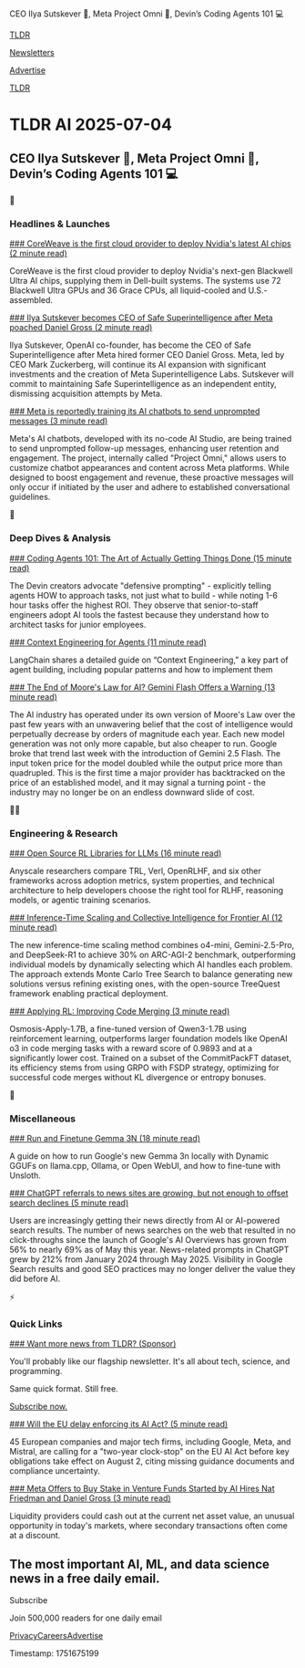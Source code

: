 CEO Ilya Sutskever 🚀, Meta Project Omni 🤖, Devin’s Coding Agents 101 💻

[TLDR](/)

[Newsletters](/newsletters)

[Advertise](https://advertise.tldr.tech/)

[TLDR](/)

# TLDR AI 2025-07-04

## CEO Ilya Sutskever 🚀, Meta Project Omni 🤖, Devin’s Coding Agents 101 💻

🚀

### Headlines & Launches

[### CoreWeave is the first cloud provider to deploy Nvidia's latest AI chips (2 minute read)](https://www.cnbc.com/2025/07/03/coreweave-dell-blackwell-ultra-nvidia.html?utm_source=tldrai)

CoreWeave is the first cloud provider to deploy Nvidia's next-gen Blackwell Ultra AI chips, supplying them in Dell-built systems. The systems use 72 Blackwell Ultra GPUs and 36 Grace CPUs, all liquid-cooled and U.S.-assembled.

[### Ilya Sutskever becomes CEO of Safe Superintelligence after Meta poached Daniel Gross (2 minute read)](https://www.cnbc.com/2025/07/03/ilya-sutskever-is-ceo-of-safe-superintelligence-after-meta-hired-gross.html?utm_source=tldrai)

Ilya Sutskever, OpenAI co-founder, has become the CEO of Safe Superintelligence after Meta hired former CEO Daniel Gross. Meta, led by CEO Mark Zuckerberg, will continue its AI expansion with significant investments and the creation of Meta Superintelligence Labs. Sutskever will commit to maintaining Safe Superintelligence as an independent entity, dismissing acquisition attempts by Meta.

[### Meta is reportedly training its AI chatbots to send unprompted messages (3 minute read)](https://www.engadget.com/big-tech/meta-is-reportedly-training-its-ai-chatbots-to-send-unprompted-messages-143229039.html?utm_source=tldrai)

Meta's AI chatbots, developed with its no-code AI Studio, are being trained to send unprompted follow-up messages, enhancing user retention and engagement. The project, internally called "Project Omni," allows users to customize chatbot appearances and content across Meta platforms. While designed to boost engagement and revenue, these proactive messages will only occur if initiated by the user and adhere to established conversational guidelines.

🧠

### Deep Dives & Analysis

[### Coding Agents 101: The Art of Actually Getting Things Done (15 minute read)](https://devin.ai/agents101#introduction?utm_source=tldrai)

The Devin creators advocate "defensive prompting" - explicitly telling agents HOW to approach tasks, not just what to build - while noting 1-6 hour tasks offer the highest ROI. They observe that senior-to-staff engineers adopt AI tools the fastest because they understand how to architect tasks for junior employees.

[### Context Engineering for Agents (11 minute read)](https://blog.langchain.com/context-engineering-for-agents/?utm_source=tldrai)

LangChain shares a detailed guide on “Context Engineering,” a key part of agent building, including popular patterns and how to implement them

[### The End of Moore's Law for AI? Gemini Flash Offers a Warning (13 minute read)](https://sutro.sh/blog/the-end-of-moore-s-law-for-ai-gemini-flash-offers-a-warning?utm_source=tldrai)

The AI industry has operated under its own version of Moore's Law over the past few years with an unwavering belief that the cost of intelligence would perpetually decrease by orders of magnitude each year. Each new model generation was not only more capable, but also cheaper to run. Google broke that trend last week with the introduction of Gemini 2.5 Flash. The input token price for the model doubled while the output price more than quadrupled. This is the first time a major provider has backtracked on the price of an established model, and it may signal a turning point - the industry may no longer be on an endless downward slide of cost.

👨‍💻

### Engineering & Research

[### Open Source RL Libraries for LLMs (16 minute read)](https://www.anyscale.com/blog/open-source-rl-libraries-for-llms?utm_source=tldrai)

Anyscale researchers compare TRL, Verl, OpenRLHF, and six other frameworks across adoption metrics, system properties, and technical architecture to help developers choose the right tool for RLHF, reasoning models, or agentic training scenarios.

[### Inference-Time Scaling and Collective Intelligence for Frontier AI (12 minute read)](https://sakana.ai/ab-mcts/?utm_source=tldrai)

The new inference-time scaling method combines o4-mini, Gemini-2.5-Pro, and DeepSeek-R1 to achieve 30% on ARC-AGI-2 benchmark, outperforming individual models by dynamically selecting which AI handles each problem. The approach extends Monte Carlo Tree Search to balance generating new solutions versus refining existing ones, with the open-source TreeQuest framework enabling practical deployment.

[### Applying RL: Improving Code Merging (3 minute read)](https://osmosis.ai/blog/code-merge-release?utm_source=tldrai)

Osmosis-Apply-1.7B, a fine-tuned version of Qwen3-1.7B using reinforcement learning, outperforms larger foundation models like OpenAI o3 in code merging tasks with a reward score of 0.9893 and at a significantly lower cost. Trained on a subset of the CommitPackFT dataset, its efficiency stems from using GRPO with FSDP strategy, optimizing for successful code merges without KL divergence or entropy bonuses.

🎁

### Miscellaneous

[### Run and Finetune Gemma 3N (18 minute read)](https://docs.unsloth.ai/basics/gemma-3n-how-to-run-and-fine-tune?utm_source=tldrai)

A guide on how to run Google's new Gemma 3n locally with Dynamic GGUFs on llama.cpp, Ollama, or Open WebUI, and how to fine-tune with Unsloth.

[### ChatGPT referrals to news sites are growing, but not enough to offset search declines (5 minute read)](https://techcrunch.com/2025/07/02/chatgpt-referrals-to-news-sites-are-growing-but-not-enough-to-offset-search-declines/?utm_source=tldrai)

Users are increasingly getting their news directly from AI or AI-powered search results. The number of news searches on the web that resulted in no click-throughs since the launch of Google's AI Overviews has grown from 56% to nearly 69% as of May this year. News-related prompts in ChatGPT grew by 212% from January 2024 through May 2025. Visibility in Google Search results and good SEO practices may no longer deliver the value they did before AI.

⚡️

### Quick Links

[### Want more news from TLDR? (Sponsor)](https://tldr.tech/signup/?utm_source=tldrai&amp;utm_medium=newsletter&amp;utm_campaign=quicklinks07042025)

You'll probably like our flagship newsletter. It's all about tech, science, and programming.

Same quick format. Still free.

[Subscribe now.](https://tldr.tech/signup/?utm_source=tldrai&utm_medium=newsletter&utm_campaign=quicklinks07042025)

[### Will the EU delay enforcing its AI Act? (5 minute read)](https://www.reuters.com/business/media-telecom/will-eu-delay-enforcing-its-ai-act-2025-07-03/?utm_source=tldrai)

45 European companies and major tech firms, including Google, Meta, and Mistral, are calling for a "two-year clock-stop" on the EU AI Act before key obligations take effect on August 2, citing missing guidance documents and compliance uncertainty.

[### Meta Offers to Buy Stake in Venture Funds Started by AI Hires Nat Friedman and Daniel Gross (3 minute read)](https://www.wsj.com/articles/meta-offers-to-buy-stake-in-venture-funds-started-by-ai-hires-nat-friedman-and-daniel-gross-cc72ad49?st=wzFhd4&reflink=desktopwebshare_permalink&utm_source=tldrai)

Liquidity providers could cash out at the current net asset value, an unusual opportunity in today's markets, where secondary transactions often come at a discount.

## The most important AI, ML, and data science news in a free daily email.

Subscribe

Join 500,000 readers for one daily email

[Privacy](/privacy)[Careers](https://jobs.ashbyhq.com/tldr.tech)[Advertise](/ai/advertise)

Timestamp: 1751675199